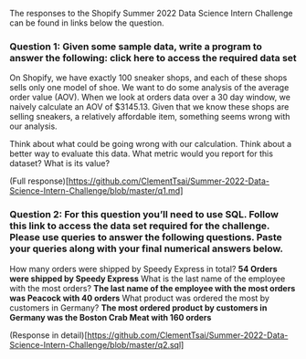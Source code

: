 The responses to the Shopify Summer 2022 Data Science Intern Challenge can be found in links below the question.

### Question 1: Given some sample data, write a program to answer the following: click here to access the required data set

On Shopify, we have exactly 100 sneaker shops, and each of these shops sells only one model of shoe. We want to do some analysis of the average order value (AOV). When we look at orders data over a 30 day window, we naively calculate an AOV of $3145.13. Given that we know these shops are selling sneakers, a relatively affordable item, something seems wrong with our analysis. 

Think about what could be going wrong with our calculation. Think about a better way to evaluate this data. 
What metric would you report for this dataset?
What is its value?

(Full response)[https://github.com/ClementTsai/Summer-2022-Data-Science-Intern-Challenge/blob/master/q1.md]


### Question 2: For this question you’ll need to use SQL. Follow this link to access the data set required for the challenge. Please use queries to answer the following questions. Paste your queries along with your final numerical answers below.

How many orders were shipped by Speedy Express in total? **54 Orders were shipped by Speedy Express**
What is the last name of the employee with the most orders? **The last name of the employee with the most orders was Peacock with 40 orders**
What product was ordered the most by customers in Germany? **The most ordered product by customers in Germany was the Boston Crab Meat with 160 orders**

(Response in detail)[https://github.com/ClementTsai/Summer-2022-Data-Science-Intern-Challenge/blob/master/q2.sql]
